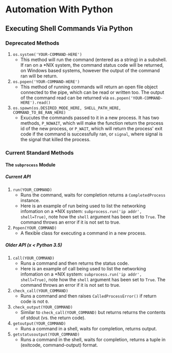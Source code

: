 # Automation With Python

## Executing Shell Commands Via Python

### Deprecated Methods

1. `os.system('YOUR-COMMAND-HERE')`
    * This method will run the command (entered as a string) in a subshell. If ran on a *NIX system, the command status code will be returned, on Windows based systems, however the output of the command ran will be return.
2. `os.popen('YOUR-COMMAND-HERE')`
    * This method of running commands will return an open file object connected to the pipe, which can be read or written too. The output of the command read can be returned via `os.popen('YOUR-COMMAND-HERE').read()`
3. `os.spawn(os.DESIRED_MODE_HERE, SHELL_PATH_HERE, COMMAND_TO_BE_RAN_HERE)`
    * Exucutes the commands passed to it in a new process. It has two methods, `P_NOWAIT`, which will make the function return the process id of the new process, or `P_WAIT`, which will return the process' exit code if the command is successfully ran, or `signal`, where signal is the signal that killed the process.

### Current Standard Methods

#### The `subprocess` Module

##### Current API
1. `run(YOUR_COMMAND)`
    * Runs the command, waits for completion returns a `CompletedProcess` instance.
    * Here is an example of run being used to list the networking infomation on a *NIX system: `subprocess.run('ip addr', shell=True)`, note how the `shell` argument has been set to `True`. The command throws an error if it is not set to true.
2. `Popen(YOUR_COMMAND)`
    * A flexible class for executing a command in a new process.
##### Older API (x < Python 3.5)
1. `call(YOUR_COMMAND)`
    * Runs a command and then returns the status code.
    * Here is an example of call being used to list the networking infomation on a *NIX system: `subprocess.run('ip addr', shell=True)`, note how the `shell` argument has been set to `True`. The command throws an error if it is not set to true.
2. `check_call(YOUR_COMMAND)`
    * Runs a command and then raises `CalledProcessError()` if return code is not `0`.
3. `check_output(YOUR_COMMAND)`
    * Similar to `check_call(YOUR_COMMAND)` but returns returns the contents of stdout (vs. the return code).
4. `getoutput(YOUR_COMMAND)`
    * Runs a command in a shell, waits for completion, returns output.
5. `getstatusoutput(YOUR_COMMAND)`
    * Runs a command in the shell, waits for completion, returns a tuple in (exitcode, command-output) format.


